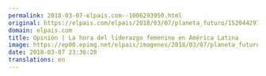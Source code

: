 ```yaml
---
permalink: 2018-03-07-elpais.com--1006293950.html
original: https://elpais.com/elpais/2018/03/07/planeta_futuro/1520442979_698252.html#?ref=rss&format=simple&link=link
domain: elpais.com
title: Opinión | La hora del liderazgo femenino en América Latina
image: https://ep00.epimg.net/elpais/imagenes/2018/03/07/planeta_futuro/1520442979_698252_1520445130_rrss_normal.jpg
date: 2018-03-07 23:36:28
translations: en
---
```


